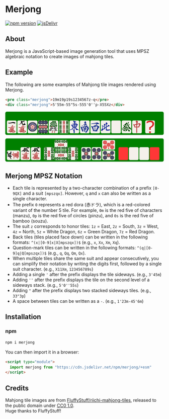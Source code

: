 # Merjong

[![npm version](https://img.shields.io/npm/v/merjong)](https://www.npmjs.com/package/merjong)
[![jsDelivr](https://data.jsdelivr.com/v1/package/npm/merjong/badge)](https://www.jsdelivr.com/package/npm/merjong)

## About

Merjong is a JavaScript-based image generation tool that uses MPSZ algebraic notation to create images of mahjong tiles.

## Example

The following are some examples of Mahjong tile images rendered using Merjong.  

```html
<pre class="merjong">19m19p19s1234567z-q</pre>
<div class="merjong">5'55m-55"5s-555'0''p-X55Xz</div>
```

![img/merjong-sample.png](https://raw.githubusercontent.com/merjong-js/merjong/refs/heads/main/img/merjong-sample.png)

## Merjong MPSZ Notation

- Each tile is represented by a two-character combination of a prefix `[0-9QX]` and a suit `[mpszqx]`. However, `q` and `x` can also be written as a single character.
- The prefix `0` represents a red dora (赤ドラ), which is a red-colored variant of the number 5 tile. For example, `0m` is the red five of characters (manzu), `0p` is the red five of circles (pinzu), and `0s` is the red five of bamboo (souzu).
- The suit `z` corresponds to honor tiles: `1z` = East, `2z` = South, `3z` = West, `4z` = North, `5z` = White Dragon, `6z` = Green Dragon, `7z` = Red Dragon.
- Back tiles (tiles placed face down) can be written in the following formats: `^(x|[0-9]x|X[mpszqx])$` (e.g., `x`, `Xx`, `Xm`, `Xq`).
- Question-mark tiles can be written in the following formats: `^(q|[0-9]q|Q[mpszqx])$` (e.g., `q`, `Qq`, `Qm`, `Qx`).
- When multiple tiles share the same suit and appear consecutively, you can simplify their notation by writing the digits first, followed by a single suit character.  (e.g., `X11Xm`, `123456789s`)
- Adding a single `'` after the prefix displays the tile sideways. (e.g., `3'45m`)  
- Adding `''` after the prefix displays the tile on the second level of a sideways stack. (e.g., `5'0''55s`)  
- Adding `"` after the prefix displays two stacked sideways tiles. (e.g., `33"3p`)
- A space between tiles can be written as a `-`. (e.g., `1'23m-45'6m`)

## Installation

### npm

```sh
npm i merjong 
```

You can then import it in a browser:

```html
<script type="module">
  import merjong from "https://cdn.jsdelivr.net/npm/merjong/+esm"
</script>
```

## Credits

Mahjong tile images are from [FluffyStuff/riichi-mahjong-tiles](https://github.com/FluffyStuff/riichi-mahjong-tiles), released to the public domain under [CC0 1.0](https://creativecommons.org/publicdomain/zero/1.0/).  
Huge thanks to FluffyStuff!
